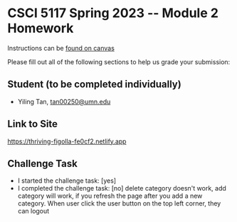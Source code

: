 # CSCI 5117 Spring 2023 -- Module 2 Homework


Instructions can be [found on canvas](https://canvas.umn.edu/courses/355584/pages/homework-2)

Please fill out all of the following sections to help us grade your submission:

## Student (to be completed individually)

* Yiling Tan, tan00250@umn.edu

## Link to Site

<https://thriving-figolla-fe0cf2.netlify.app>

## Challenge Task

* I started the challenge task: [yes]
* I completed the challenge task: [no] delete category doesn't work, add category will work, if you refresh the page after you add a new category. When user click the user button on the top left corner, they can logout